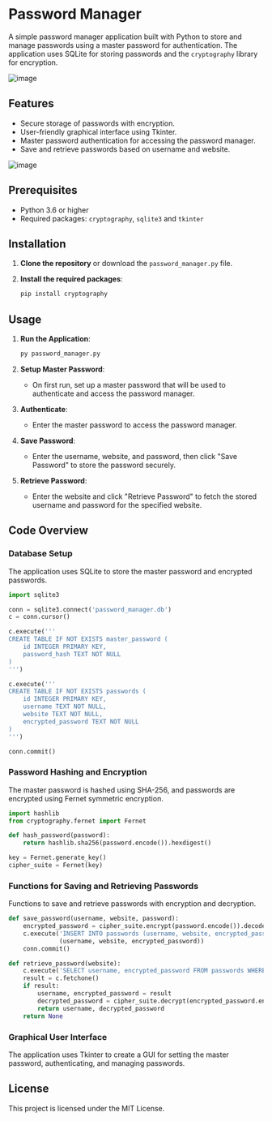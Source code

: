 # Password Manager

A simple password manager application built with Python to  store and manage passwords using a master password for authentication. The application uses SQLite for storing passwords and the `cryptography` library for encryption.

![image](https://github.com/user-attachments/assets/720e1dcb-fccf-46b5-81c9-ff7267d6a5e4)

## Features

- Secure storage of passwords with encryption.
- User-friendly graphical interface using Tkinter.
- Master password authentication for accessing the password manager.
- Save and retrieve passwords based on username and website.

![image](https://github.com/user-attachments/assets/68b7d128-f41c-4cd0-8582-fb70634cd5c7)

## Prerequisites

- Python 3.6 or higher
- Required packages: `cryptography`, `sqlite3` and `tkinter`

## Installation

1. **Clone the repository** or download the `password_manager.py` file.

2. **Install the required packages**:
   ```sh
   pip install cryptography
   ```

## Usage

1. **Run the Application**:
   ```sh
   py password_manager.py
   ```

2. **Setup Master Password**:
   - On first run, set up a master password that will be used to authenticate and access the password manager.

3. **Authenticate**:
   - Enter the master password to access the password manager.

4. **Save Password**:
   - Enter the username, website, and password, then click "Save Password" to store the password securely.

5. **Retrieve Password**:
   - Enter the website and click "Retrieve Password" to fetch the stored username and password for the specified website.

## Code Overview

### Database Setup

The application uses SQLite to store the master password and encrypted passwords.

```python
import sqlite3

conn = sqlite3.connect('password_manager.db')
c = conn.cursor()

c.execute('''
CREATE TABLE IF NOT EXISTS master_password (
    id INTEGER PRIMARY KEY,
    password_hash TEXT NOT NULL
)
''')

c.execute('''
CREATE TABLE IF NOT EXISTS passwords (
    id INTEGER PRIMARY KEY,
    username TEXT NOT NULL,
    website TEXT NOT NULL,
    encrypted_password TEXT NOT NULL
)
''')

conn.commit()
```

### Password Hashing and Encryption

The master password is hashed using SHA-256, and passwords are encrypted using Fernet symmetric encryption.

```python
import hashlib
from cryptography.fernet import Fernet

def hash_password(password):
    return hashlib.sha256(password.encode()).hexdigest()

key = Fernet.generate_key()
cipher_suite = Fernet(key)
```

### Functions for Saving and Retrieving Passwords

Functions to save and retrieve passwords with encryption and decryption.

```python
def save_password(username, website, password):
    encrypted_password = cipher_suite.encrypt(password.encode()).decode()
    c.execute('INSERT INTO passwords (username, website, encrypted_password) VALUES (?, ?, ?)', 
              (username, website, encrypted_password))
    conn.commit()

def retrieve_password(website):
    c.execute('SELECT username, encrypted_password FROM passwords WHERE website = ?', (website,))
    result = c.fetchone()
    if result:
        username, encrypted_password = result
        decrypted_password = cipher_suite.decrypt(encrypted_password.encode()).decode()
        return username, decrypted_password
    return None
```

### Graphical User Interface

The application uses Tkinter to create a GUI for setting the master password, authenticating, and managing passwords.




## License

This project is licensed under the MIT License.
